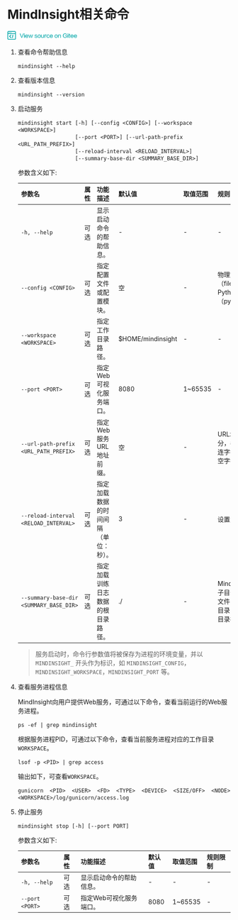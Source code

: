 # MindInsight相关命令

<a href="https://gitee.com/mindspore/docs/blob/master/tutorials/source_zh_cn/advanced_use/mindinsight_commands.md" target="_blank"><img src="../_static/logo_source.png"></a>

1. 查看命令帮助信息

    ```shell
    mindinsight --help
    ```

2. 查看版本信息

    ```shell
    mindinsight --version
    ```

3. 启动服务

    ```shell
    mindinsight start [-h] [--config <CONFIG>] [--workspace <WORKSPACE>]
                      [--port <PORT>] [--url-path-prefix <URL_PATH_PREFIX>]
                      [--reload-interval <RELOAD_INTERVAL>]
                      [--summary-base-dir <SUMMARY_BASE_DIR>]
    ```

    参数含义如下:

    |参数名|属性|功能描述|默认值|取值范围|规则限制|
    |---|---|---|---|---|---|
    |`-h, --help`|可选|显示启动命令的帮助信息。|-|-|-|
    |`--config <CONFIG>`|可选|指定配置文件或配置模块。|空|-|物理文件路径（file:/path/to/config.py）或Python可识别的模块路径（python:path.to.config.module）。|
    |`--workspace <WORKSPACE>`|可选|指定工作目录路径。|$HOME/mindinsight|-|-|
    |`--port <PORT>`|可选|指定Web可视化服务端口。|8080|1~65535|-|
    |`--url-path-prefix <URL_PATH_PREFIX>`|可选|指定Web服务URL地址前缀。|空|-|URL地址前缀由斜杠(/)分隔成多个部分，各部分支持由字母/数字/下划线/连字符/点号组成的字符串，但不能是空字符串/单点号(.)/双点号(..)。|
    |`--reload-interval <RELOAD_INTERVAL>`|可选|指定加载数据的时间间隔（单位：秒）。|3|-|设置为0时表示只加载一次数据。|
    |`--summary-base-dir <SUMMARY_BASE_DIR>`|可选|指定加载训练日志数据的根目录路径。|./|-|MindInsight将遍历此路径下的直属子目录。若某个直属子目录包含日志文件，则该子目录被识别为日志文件目录，若根目录包含日志文件，则根目录被识别为日志文件目录。|

    > 服务启动时，命令行参数值将被保存为进程的环境变量，并以 `MINDINSIGHT_` 开头作为标识，如 `MINDINSIGHT_CONFIG`，`MINDINSIGHT_WORKSPACE`，`MINDINSIGHT_PORT` 等。

4. 查看服务进程信息

    MindInsight向用户提供Web服务，可通过以下命令，查看当前运行的Web服务进程。

    ```shell
    ps -ef | grep mindinsight
    ```

    根据服务进程PID，可通过以下命令，查看当前服务进程对应的工作目录`WORKSPACE`。

    ```shell
    lsof -p <PID> | grep access
    ```

    输出如下，可查看`WORKSPACE`。

    ```shell
    gunicorn  <PID>  <USER>  <FD>  <TYPE>  <DEVICE>  <SIZE/OFF>  <NODE>  <WORKSPACE>/log/gunicorn/access.log
    ```

5. 停止服务

    ```shell
    mindinsight stop [-h] [--port PORT]
    ```

    参数含义如下:

    |参数名|属性|功能描述|默认值|取值范围|规则限制|
    |---|---|---|---|---|---|
    |`-h, --help`|可选|显示启动命令的帮助信息。|-|-|-|
    |`--port <PORT>`|可选|指定Web可视化服务端口。|8080|1~65535|-|
